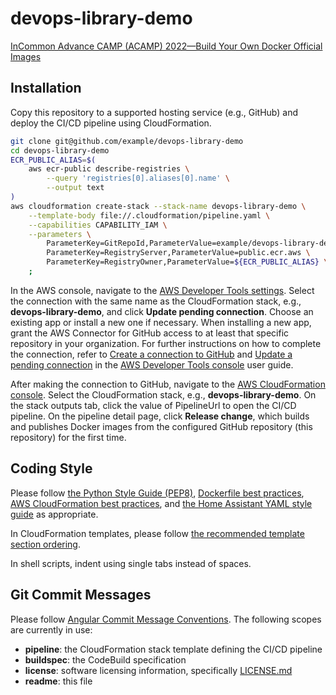 # devops-library-demo

[InCommon Advance CAMP (ACAMP) 2022—Build Your Own Docker Official Images](https://docs.google.com/document/d/1zqekiGB7FDq4tOrmAfZWh0G_eKBNHnDaebP1mJhO2Fc/edit)

## Installation

Copy this repository to a supported hosting service (e.g., GitHub) and deploy the CI/CD pipeline using CloudFormation.

```bash
git clone git@github.com/example/devops-library-demo
cd devops-library-demo
ECR_PUBLIC_ALIAS=$(
    aws ecr-public describe-registries \
        --query 'registries[0].aliases[0].name' \
        --output text
)
aws cloudformation create-stack --stack-name devops-library-demo \
    --template-body file://.cloudformation/pipeline.yaml \
    --capabilities CAPABILITY_IAM \
    --parameters \
        ParameterKey=GitRepoId,ParameterValue=example/devops-library-demo \
        ParameterKey=RegistryServer,ParameterValue=public.ecr.aws \
        ParameterKey=RegistryOwner,ParameterValue=${ECR_PUBLIC_ALIAS} \
    ;
```

In the AWS console, navigate to the [AWS Developer Tools settings](https://console.aws.amazon.com/codesuite/settings/connections). Select the connection with the same name as the CloudFormation stack, e.g., **devops-library-demo**, and click **Update pending connection**. Choose an existing app or install a new one if necessary. When installing a new app, grant the AWS Connector for GitHub access to at least that specific repository in your organization. For further instructions on how to complete the connection, refer to [Create a connection to GitHub](https://docs.aws.amazon.com/dtconsole/latest/userguide/connections-create-github.html) and [Update a pending connection](https://docs.aws.amazon.com/dtconsole/latest/userguide/connections-update.html) in the [AWS Developer Tools console](https://docs.aws.amazon.com/dtconsole/latest/userguide/welcome-connections.html) user guide.

After making the connection to GitHub, navigate to the [AWS CloudFormation console](https://console.aws.amazon.com/cloudformation/home). Select the CloudFormation stack, e.g., **devops-library-demo**. On the stack outputs tab, click the value of PipelineUrl to open the CI/CD pipeline. On the pipeline detail page, click **Release change**, which builds and publishes Docker images from the configured GitHub repository (this repository) for the first time.

## Coding Style

Please follow [the Python Style Guide (PEP8)](https://pep8.org/), [Dockerfile best practices](https://docs.docker.com/develop/develop-images/dockerfile_best-practices/), [AWS CloudFormation best practices](https://docs.aws.amazon.com/AWSCloudFormation/latest/UserGuide/best-practices.html), and [the Home Assistant YAML style guide](https://developers.home-assistant.io/docs/documenting/yaml-style-guide/) as appropriate.

In CloudFormation templates, please follow [the recommended template section ordering](https://docs.aws.amazon.com/AWSCloudFormation/latest/UserGuide/template-anatomy.html#template-anatomy-sections).

In shell scripts, indent using single tabs instead of spaces.

## Git Commit Messages

Please follow [Angular Commit Message Conventions](https://github.com/angular/angular/blob/main/CONTRIBUTING.md#-commit-message-format). The following scopes are currently in use:
- **pipeline**: the CloudFormation stack template defining the CI/CD pipeline
- **buildspec**: the CodeBuild specification
- **license**: software licensing information, specifically [LICENSE.md](LICENSE.md)
- **readme**: this file

